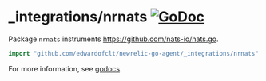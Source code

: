 # \_integrations/nrnats [![GoDoc](https://godoc.org/github.com/edwardofclt/newrelic-go-agent/_integrations/nrnats?status.svg)](https://godoc.org/github.com/edwardofclt/newrelic-go-agent/_integrations/nrnats)

Package `nrnats` instruments https://github.com/nats-io/nats.go.

```go
import "github.com/edwardofclt/newrelic-go-agent/_integrations/nrnats"
```

For more information, see
[godocs](https://godoc.org/github.com/edwardofclt/newrelic-go-agent/_integrations/nrnats).
